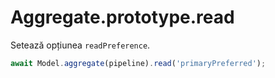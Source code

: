 # Aggregate.prototype.read

Setează opțiunea `readPreference`.

```javascript
await Model.aggregate(pipeline).read('primaryPreferred');
```
